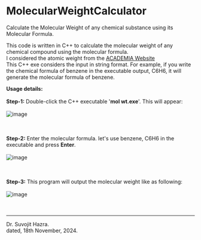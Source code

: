 # MolecularWeightCalculator
Calculate the Molecular Weight of any chemical substance using its Molecular Formula.

This code is written in C++ to calculate the molecular weight of any chemical compound using the molecular formula. <br />
I considered the atomic weight from the [ACADEMIA Website](https://www.academia.edu/29928134/TABLE_OF_ELEMENTS_AND_THEIR_ATOMIC_WEIGHTS) <br />
This C++ exe considers the input in string format.
For example, if you write the chemical formula of benzene in the executable output, C6H6, it will generate the molecular formula of benzene. <br />

**Usage details:** <br /><br />
 **Step-1:** Double-click the C++ executable '**mol wt.exe**'. This will appear:<br /><br />
 ![image](https://github.com/user-attachments/assets/674c987d-8ecd-42b7-9b4f-124e367acce6)<br /><br /><br />

 **Step-2:** Enter the molecular formula. let's use benzene, C6H6 in the executable and press **Enter**.<br /><br />
 ![image](https://github.com/user-attachments/assets/1d73d2b0-7a92-4ea0-b31f-192b8bf0b45d)<br /><br /><br />

 **Step-3:** This program will output the molecular weight like as following:<br /><br />
![image](https://github.com/user-attachments/assets/9b6d7ed0-9357-4182-8015-c5f9fcead2a3)<br /><br /><br />



--------------
Dr. Suvojit Hazra.<br />
dated, 18th November, 2024.
